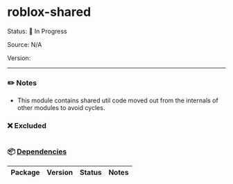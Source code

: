 # roblox-shared

Status: :hammer: In Progress

Source: N/A

Version: 

---

### :pencil2: Notes
* This module contains shared util code moved out from the internals of other modules to avoid cycles.

### :x: Excluded
```
```

### :package: [Dependencies]()
| Package | Version | Status | Notes |
| - | - | - | - |
